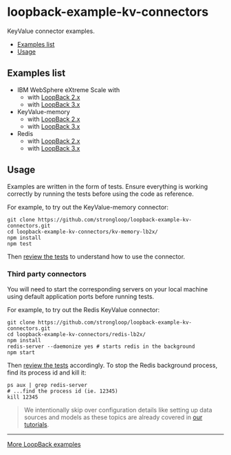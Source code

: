 # loopback-example-kv-connectors

KeyValue connector examples.

- [Examples list](https://github.com/strongloop/loopback-example-kv-connectors#examples-list)
- [Usage](https://github.com/strongloop/loopback-example-kv-connectors#usage)

## Examples list

- IBM WebSphere eXtreme Scale with
  - with [LoopBack 2.x](extreme-scale.lb2x/test)
  - with [LoopBack 3.x](extreme-scale.lb3x/test)
- KeyValue-memory
  - with [LoopBack 2.x](kv-memory.lb2x/test)
  - with [LoopBack 3.x](kv-memory.lb3x/test)
- Redis
  - with [LoopBack 2.x](redis.lb2x/test)
  - with [LoopBack 3.x](redis.lb3x/test)

## Usage

Examples are written in the form of tests. Ensure everything is working
correctly by running the tests before using the code as reference.

For example, to try out the KeyValue-memory connector:

```shell
git clone https://github.com/strongloop/loopback-example-kv-connectors.git
cd loopback-example-kv-connectors/kv-memory-lb2x/
npm install
npm test
```

Then [review the tests](kv-memory-lb2x/test) to understand how to use the
connector.

### Third party connectors

You will need to start the corresponding servers on your local machine using
default application ports before running tests.

For example, to try out the Redis KeyValue connector:

```shell
git clone https://github.com/strongloop/loopback-example-kv-connectors.git
cd loopback-example-kv-connectors/redis-lb2x/
npm install
redis-server --daemonize yes # starts redis in the background
npm start
```

Then [review the tests](redis-lb2x/test) accordingly. To stop the Redis
background process, find its process id and kill it:

```shell
ps aux | grep redis-server
# ...find the process id (ie. 12345)
kill 12345
```

> We intentionally skip over configuration details like setting up data sources
> and models as these topics are already covered in [our tutorials](http://github.com/strongloop/loopback-example#tutorials).

---

[More LoopBack examples](https://github.com/strongloop/loopback-example)
